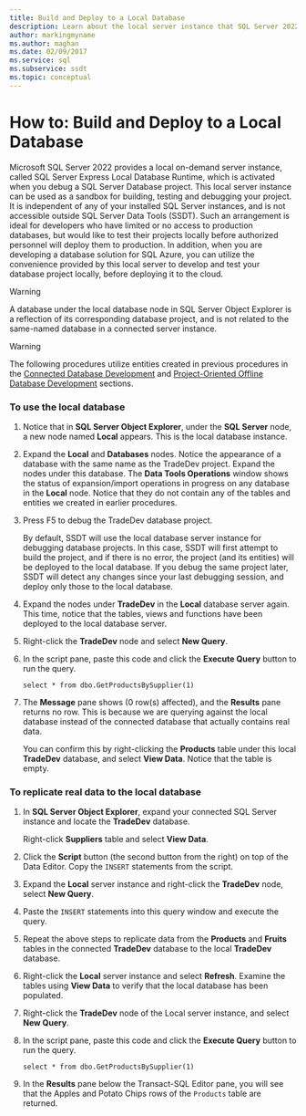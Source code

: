 ```yaml
---
title: Build and Deploy to a Local Database
description: Learn about the local server instance that SQL Server 2022 provides. See how to use this instance for building, testing, and debugging development projects.
author: markingmyname
ms.author: maghan
ms.date: 02/09/2017
ms.service: sql
ms.subservice: ssdt
ms.topic: conceptual
---
```


# How to: Build and Deploy to a Local Database

Microsoft SQL Server 2022 provides a local on-demand server instance, called SQL Server Express Local Database Runtime, which is activated when you debug a SQL Server Database project. This local server instance can be used as a sandbox for building, testing and debugging your project. It is independent of any of your installed SQL Server instances, and is not accessible outside SQL Server Data Tools (SSDT). Such an arrangement is ideal for developers who have limited or no access to production databases, but would like to test their projects locally before authorized personnel will deploy them to production. In addition, when you are developing a database solution for SQL Azure, you can utilize the convenience provided by this local server to develop and test your database project locally, before deploying it to the cloud.  
  
> [!WARNING]  
> A database under the local database node in SQL Server Object Explorer is a reflection of its corresponding database project, and is not related to the same-named database in a connected server instance.  
  
> [!WARNING]  
> The following procedures utilize entities created in previous procedures in the [Connected Database Development](../ssdt/connected-database-development.md) and [Project-Oriented Offline Database Development](../ssdt/project-oriented-offline-database-development.md) sections.  
  
### To use the local database  
  
1.  Notice that in **SQL Server Object Explorer**, under the **SQL Server** node, a new node named **Local** appears. This is the local database instance.  
  
2.  Expand the **Local** and **Databases** nodes. Notice the appearance of a database with the same name as the TradeDev project. Expand the nodes under this database. The **Data Tools Operations**  window shows the status of expansion/import operations in progress on any database in the **Local** node. Notice that they do not contain any of the tables and entities we created in earlier procedures.  
  
3.  Press F5 to debug the TradeDev database project.  
  
    By default, SSDT will use the local database server instance for debugging database projects. In this case, SSDT will first attempt to build the project, and if there is no error, the project (and its entities) will be deployed to the local database. If you debug the same project later, SSDT will detect any changes since your last debugging session, and deploy only those to the local database.  
  
4.  Expand the nodes under **TradeDev** in the **Local** database server again. This time, notice that the tables, views and functions have been deployed to the local database server.  
  
5.  Right-click the **TradeDev** node and select **New Query**.  
  
6.  In the script pane, paste this code and click the **Execute Query** button to run the query.  
  
    ```  
    select * from dbo.GetProductsBySupplier(1)  
    ```  
  
7.  The **Message** pane shows (0 row(s) affected), and the **Results** pane returns no row. This is because we are querying against the local database instead of the connected database that actually contains real data.  
  
    You can confirm this by right-clicking the **Products** table under this local **TradeDev** database, and select **View Data**. Notice that the table is empty.  
  
### To replicate real data to the local database  
  
1.  In **SQL Server Object Explorer**, expand your connected SQL Server instance and locate the **TradeDev** database.  
  
    Right-click **Suppliers** table and select **View Data**.  
  
2.  Click the **Script** button (the second button from the right) on top of the Data Editor. Copy the `INSERT` statements from the script.  
  
3.  Expand the **Local** server instance and right-click the **TradeDev** node, select **New Query**.  
  
4.  Paste the `INSERT` statements into this query window and execute the query.  
  
5.  Repeat the above steps to replicate data from the **Products** and **Fruits** tables in the connected **TradeDev** database to the local **TradeDev** database.  
  
6.  Right-click the **Local** server instance and select **Refresh**. Examine the tables using **View Data** to verify that the local database has been populated.  
  
7.  Right-click the **TradeDev** node of the Local server instance, and select **New Query**.  
  
8.  In the script pane, paste this code and click the **Execute Query** button to run the query.  
  
    ```  
    select * from dbo.GetProductsBySupplier(1)  
    ```  
  
9. In the **Results** pane below the Transact-SQL Editor pane, you will see that the Apples and Potato Chips rows of the `Products` table are returned.  
  
